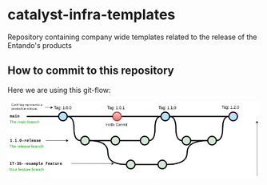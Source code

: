 # catalyst-infra-templates
Repository containing company wide templates related to the release of the Entando's products

## How to commit to this repository

Here we are using this git-flow:

![Catalyst/Infra git-flow](images/catalyst-git-flow.png)